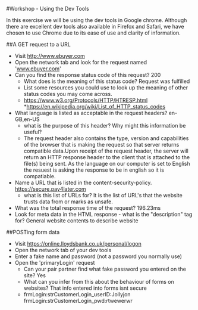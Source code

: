 #Workshop - Using the Dev Tools

In this exercise we will be using the dev tools in Google chrome. Although there are excellent dev tools also available in Firefox and Safari, we have chosen to use Chrome due to its ease of use and clarity of information.

##A GET request to a URL
* Visit http://www.ebuyer.com
* Open the network tab and look for the request named 'www.ebuyer.com'
* Can you find the response status code of this request?  200 
  * What does is the meaning of this status code? Request was fulfilled
  * List some resources you could use to look up the meaning of other status codes you may come across.
  * https://www.w3.org/Protocols/HTTP/HTRESP.html
  *https://en.wikipedia.org/wiki/List_of_HTTP_status_codes
* What language is listed as acceptable in the request headers? en-GB,en-US
  * what is the purpose of this header? Why might this information be useful?
  * The request header also contains the type, version and capabilities of the browser that is making the request so that server returns compatible data.Upon receipt of the request header, the server will return an HTTP response header to the client that is attached to the file(s) being sent. As the language on our computer is set to English the resuest is asking the response to be in english so it is compatiable.
* Name a URL that is listed in the content-security-policy.  https://secure.pay4later.com
  * what is this list of URLs for? It is the list of URL's that the website trusts data from or marks as unsafe.
* What was the total response time of the request? 196.23ms
* Look for meta data in the HTML response - what is the "description" tag for? General website contents to describe website

##POSTing form data
* Visit https://online.lloydsbank.co.uk/personal/logon
* Open the network tab of your dev tools
* Enter a fake name and password (not a password you normally use)
* Open the 'primaryLogin' request
  * Can your pair partner find what fake password you entered on the site? Yes 
  * What can you infer from this about the behaviour of forms on websites? That info entered into forms isnt secure
  * frmLogin:strCustomerLogin_userID:Jollyjon
  frmLogin:strCustomerLogin_pwd:rtwewerwr


